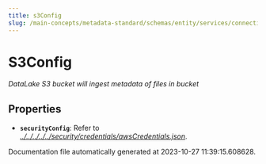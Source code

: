 ```yaml
---
title: s3Config
slug: /main-concepts/metadata-standard/schemas/entity/services/connections/database/datalake/s3config
---
```


# S3Config

*DataLake S3 bucket will ingest metadata of files in bucket*

## Properties

- **`securityConfig`**: Refer to *[../../../../../security/credentials/awsCredentials.json](#/../../../../security/credentials/awsCredentials.json)*.


Documentation file automatically generated at 2023-10-27 11:39:15.608628.
